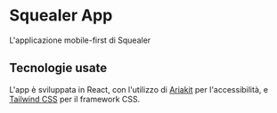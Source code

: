 # Squealer App
L'applicazione mobile-first di Squealer

## Tecnologie usate

L'app è sviluppata in React, con l'utilizzo di [Ariakit](https://ariakit.org/guide/getting-started) per l'accessibilità, e [Tailwind CSS](https://tailwindcss.com/docs/installation) per il framework CSS.